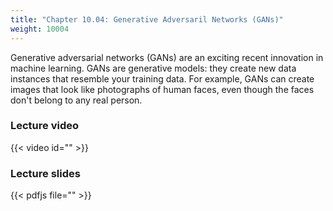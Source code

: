 ```yaml
---
title: "Chapter 10.04: Generative Adversaril Networks (GANs)"
weight: 10004
---
```

Generative adversarial networks (GANs) are an exciting recent innovation in machine learning. GANs are generative models: they create new data instances that resemble your training data. For example, GANs can create images that look like photographs of human faces, even though the faces don't belong to any real person.
<!--more-->

### Lecture video

{{< video id="" >}}

### Lecture slides

{{< pdfjs file="" >}}
